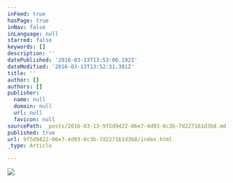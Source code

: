 ```yaml
---
inFeed: true
hasPage: true
inNav: false
inLanguage: null
starred: false
keywords: []
description: ''
datePublished: '2016-03-13T13:53:06.192Z'
dateModified: '2016-03-13T13:52:31.381Z'
title: ''
author: []
authors: []
publisher:
  name: null
  domain: null
  url: null
  favicon: null
sourcePath: _posts/2016-03-13-9f5d9422-06e7-4d93-8c3b-7d227161d3b8.md
published: true
url: 9f5d9422-06e7-4d93-8c3b-7d227161d3b8/index.html
_type: Article

---
```

![](https://the-grid-user-content.s3-us-west-2.amazonaws.com/18ecacff-c93b-4c55-ac31-9aaad40ebfa3.jpg)